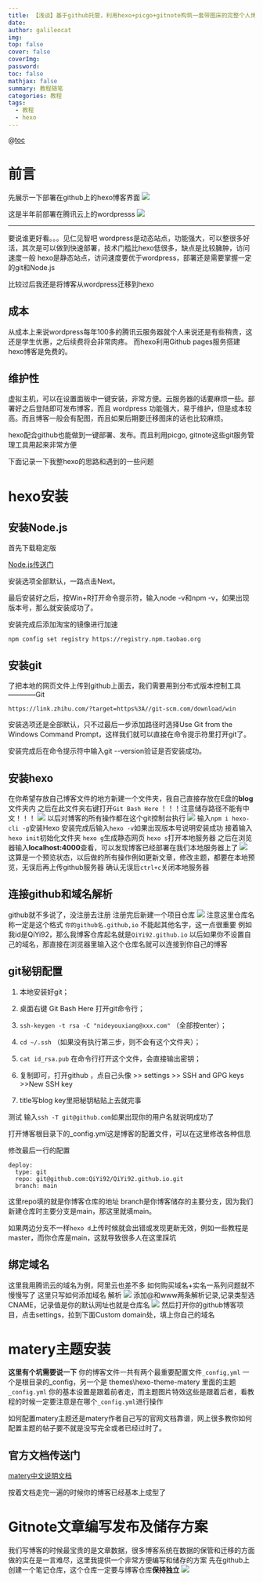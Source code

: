 ```yaml
---
title: 【浅谈】基于github托管，利用hexo+picgo+gitnote构筑一套带图床的完整个人博客生态
date: 
author: galileocat
img: 
top: false
cover: false
coverImg: 
password: 
toc: false
mathjax: false
summary: 教程随笔
categories: 教程
tags:
  - 教程
  - hexo
---
```

@[toc](目录)
# 前言
先展示一下部署在github上的hexo博客界面
![](https://cdn.jsdelivr.net/gh/QiYi92/ImageHost/img/202108072129639.jpg)

这是半年前部署在腾讯云上的wordpresss
![](https://cdn.jsdelivr.net/gh/QiYi92/ImageHost/img/202108072129263.jpg)

---

要说谁更好看。。。见仁见智吧
wordpress是动态站点，功能强大，可以整很多好活，其次是可以做到快速部署，技术门槛比hexo低很多，缺点是比较臃肿，访问速度一般
hexo是静态站点，访问速度要优于wordpress，部署还是需要掌握一定的git和Node.js

比较过后我还是将博客从wordpress迁移到hexo

## 成本
从成本上来说wordpress每年100多的腾讯云服务器就个人来说还是有些稍贵，这还是学生优惠，之后续费将会非常肉疼。
而hexo利用Github pages服务搭建hexo博客是免费的。

## 维护性
虚拟主机，可以在设置面板中一键安装，非常方便。云服务器的话要麻烦一些。部署好之后登陆即可发布博客，而且 wordpress 功能强大，易于维护，但是成本较高。而且博客一般会有配图，而且如果后期要迁移图床的话也比较麻烦。

hexo配合github也能做到一键部署、发布。而且利用picgo, gitnote这些git服务管理工具用起来非常方便



下面记录一下我整hexo的思路和遇到的一些问题

# hexo安装
## 安装Node.js
首先下载稳定版

[Node.js传送门](https://link.zhihu.com/?target=https%3A//nodejs.org/dist/v9.11.1/node-v9.11.1-x64.msi)

安装选项全部默认，一路点击Next。

最后安装好之后，按Win+R打开命令提示符，输入node -v和npm -v，如果出现版本号，那么就安装成功了。

安装完成后添加淘宝的镜像进行加速
```
npm config set registry https://registry.npm.taobao.org
```

## 安装git
了把本地的网页文件上传到github上面去，我们需要用到分布式版本控制工具————Git
```
https://link.zhihu.com/?target=https%3A//git-scm.com/download/win
```
安装选项还是全部默认，只不过最后一步添加路径时选择Use Git from the Windows Command Prompt，这样我们就可以直接在命令提示符里打开git了。

安装完成后在命令提示符中输入git --version验证是否安装成功。

## 安装hexo

在你希望存放自己博客文件的地方新建一个文件夹，我自己直接存放在E盘的**blog**文件夹内
之后在此文件夹右键打开`Git Bash Here`
！！！注意储存路径不能有中文！！！
![](https://cdn.jsdelivr.net/gh/QiYi92/ImageHost/img/202108081612202.png)
以后对博客的所有操作都在这个git控制台执行
![](https://cdn.jsdelivr.net/gh/QiYi92/ImageHost/img/202108081613162.png)
输入`npm i hexo-cli -g`安装Hexo
安装完成后输入`hexo -v`如果出现版本号说明安装成功
接着输入`hexo init`初始化文件夹
`hexo g`生成静态网页
`hexo s`打开本地服务器
之后在浏览器输入**localhost:4000**查看，可以发现博客已经部署在我们本地服务器上了
![](https://cdn.jsdelivr.net/gh/QiYi92/ImageHost/img/202108081715997.png)
这算是一个预览状态，以后做的所有操作例如更新文章，修改主题，都要在本地预览，无误后再上传github服务器
确认无误后`ctrl+c`关闭本地服务器


## 连接github和域名解析
github就不多说了，没注册去注册
注册完后新建一个项目仓库
![](https://cdn.jsdelivr.net/gh/QiYi92/ImageHost/img/202108081724541.png)
注意这里仓库名称一定是这个格式
`你的github名.github,io`
不能起其他名字，这一点很重要
例如我id是QiYi92，那么我博客仓库起名就是`QiYi92.github.io`
以后如果你不设置自己的域名，那直接在浏览器里输入这个仓库名就可以连接到你自己的博客

## git秘钥配置
1. 本地安装好git；

2. 桌面右键 Git Bash Here 打开git命令行；

3. `ssh-keygen -t rsa -C "nideyouxiang@xxx.com"`   （全部按enter）；

4. `cd ~/.ssh`   （如果没有执行第三步，则不会有这个文件夹）；

5. `cat id_rsa.pub`     在命令行打开这个文件，会直接输出密钥；

6. 复制即可，打开github   ，点自己头像 >> settings >> SSH and GPG keys >>New SSH key 

7. title写blog key里把秘钥粘贴上去就完事

测试
输入`ssh -T git@github.com`如果出现你的用户名就说明成功了

打开博客根目录下的_config.yml这是博客的配置文件，可以在这里修改各种信息

修改最后一行的配置
```
deploy:
  type: git
  repo: git@github.com:QiYi92/QiYi92.github.io.git
  branch: main
```
这里repo填的就是你博客仓库的地址
branch是你博客储存的主要分支，因为我们新建仓库时主要分支是main，那这里就填main。

如果两边分支不一样`hexo d`上传时候就会出错或发现更新无效，例如一些教程是master，而你仓库是main，这就导致很多人在这里踩坑



## 绑定域名
这里我用腾讯云的域名为例，阿里云也差不多
如何购买域名+实名一系列问题就不慢慢写了
这里只写如何添加域名
解析
![](https://cdn.jsdelivr.net/gh/QiYi92/ImageHost/img/202108081739741.jpg)
添加@和www两条解析记录,记录类型选CNAME，记录值是你的默认网址也就是仓库名
![](https://cdn.jsdelivr.net/gh/QiYi92/ImageHost/img/202108081744039.png)
然后打开你的github博客项目，点击settings，拉到下面Custom domain处，填上你自己的域名

# matery主题安装
**这里有个坑需要说一下**
你的博客文件一共有两个最重要配置文件`_config,yml`
一个是根目录的_config，另一个是 themes\hexo-theme-matery 里面的主题`_config.yml`
你的基本设置是跟着前者走，而主题图片特效这些是跟着后者，看教程的时候一定要注意是在哪个`_config.yml`进行操作

如何配置matery主题还是matery作者自己写的官网文档靠谱，网上很多教你如何配置主题的帖子要不就是没写完全或者已经过时了。
## 官方文档传送门

[matery中文说明文档](https://github.com/blinkfox/hexo-theme-matery/blob/develop/README_CN.md)

按着文档走完一遍的时候你的博客已经基本上成型了

# Gitnote文章编写发布及储存方案
我们写博客的时候最宝贵的是文章数据，很多博客系统在数据的保管和迁移的方面做的实在是一言难尽，这里我提供一个非常方便编写和储存的方案
先在github上创建一个笔记仓库，这个仓库一定要与博客仓库**保持独立**
![](https://cdn.jsdelivr.net/gh/QiYi92/ImageHost/img/202108081811357.png)


